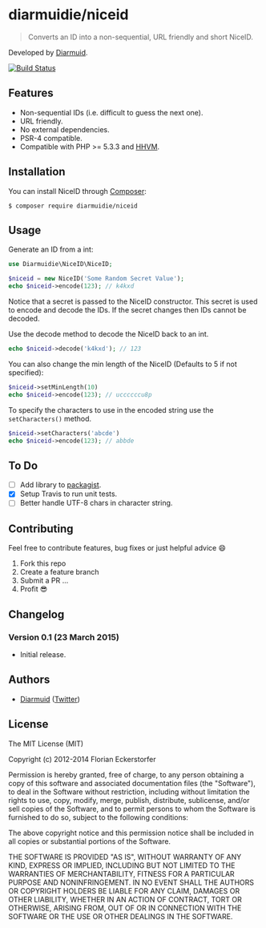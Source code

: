 diarmuidie/niceid
=============

> Converts an ID into a non-sequential, URL friendly and short NiceID.

Developed by [Diarmuid](https://diarmuid.ie/).

[![Build Status](https://travis-ci.org/diarmuidie/niceid.svg)](https://travis-ci.org/diarmuidie/niceid)

Features
--------

- Non-sequential IDs (i.e. difficult to guess the next one).
- URL friendly.
- No external dependencies.
- PSR-4 compatible.
- Compatible with PHP >= 5.3.3 and [HHVM](http://hhvm.com).

Installation
------------

You can install NiceID through [Composer](https://getcomposer.org):

```shell
$ composer require diarmuidie/niceid
```


Usage
-----

Generate an ID from a int:

```php
use Diarmuidie\NiceID\NiceID;

$niceid = new NiceID('Some Random Secret Value');
echo $niceid->encode(123); // k4kxd
```
Notice that a secret is passed to the NiceID constructor. This secret is used to encode and decode the IDs. If the secret changes then IDs cannot be decoded.

Use the decode method to decode the NiceID back to an int.
```php
echo $niceid->decode('k4kxd'); // 123
```

You can also change the min length of the NiceID (Defaults to 5 if not specified):

```php
$niceid->setMinLength(10)
echo $niceid->encode(123); // uccccccu8p
```

To specify the characters to use in the encoded string use the  `setCharacters()` method.

```php
$niceid->setCharacters('abcde')
echo $niceid->encode(123); // abbde
```

To Do
---------
- [ ] Add library to [packagist](http://packagist.org).
- [x] Setup Travis to run unit tests.
- [ ] Better handle UTF-8 chars in character string.

Contributing
---------

Feel free to contribute features, bug fixes or just helpful advice :smile:

1. Fork this repo
2. Create a feature branch
3. Submit a PR
...
4. Profit :sunglasses:


Changelog
---------

### Version 0.1 (23 March 2015)

- Initial release.

Authors
-------

- [Diarmuid](http://diamruid.ie) ([Twitter](http://twitter.com/diarmuidie))


License
-------

The MIT License (MIT)

Copyright (c) 2012-2014 Florian Eckerstorfer

Permission is hereby granted, free of charge, to any person obtaining a copy of this software and associated
documentation files (the "Software"), to deal in the Software without restriction, including without limitation the
rights to use, copy, modify, merge, publish, distribute, sublicense, and/or sell copies of the Software, and to permit
persons to whom the Software is furnished to do so, subject to the following conditions:

The above copyright notice and this permission notice shall be included in all copies or substantial portions of the
Software.

THE SOFTWARE IS PROVIDED "AS IS", WITHOUT WARRANTY OF ANY KIND, EXPRESS OR IMPLIED, INCLUDING BUT NOT LIMITED TO THE
WARRANTIES OF MERCHANTABILITY, FITNESS FOR A PARTICULAR PURPOSE AND NONINFRINGEMENT. IN NO EVENT SHALL THE AUTHORS OR
COPYRIGHT HOLDERS BE LIABLE FOR ANY CLAIM, DAMAGES OR OTHER LIABILITY, WHETHER IN AN ACTION OF CONTRACT, TORT OR
OTHERWISE, ARISING FROM, OUT OF OR IN CONNECTION WITH THE SOFTWARE OR THE USE OR OTHER DEALINGS IN THE SOFTWARE.